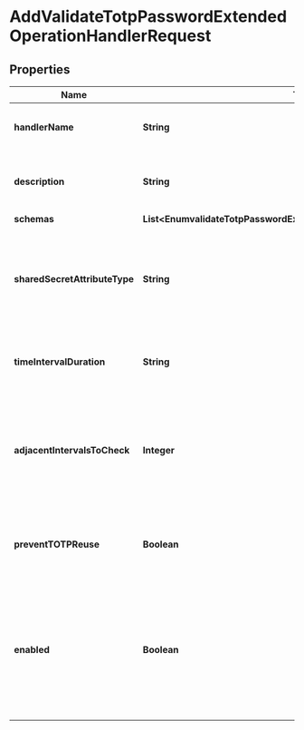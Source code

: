 

# AddValidateTotpPasswordExtendedOperationHandlerRequest


## Properties

| Name | Type | Description | Notes |
|------------ | ------------- | ------------- | -------------|
|**handlerName** | **String** | Name of the new Extended Operation Handler |  |
|**description** | **String** | A description for this Extended Operation Handler |  [optional] |
|**schemas** | **List&lt;EnumvalidateTotpPasswordExtendedOperationHandlerSchemaUrn&gt;** |  |  |
|**sharedSecretAttributeType** | **String** | The name or OID of the attribute that will be used to hold the shared secret key used during TOTP processing. |  [optional] |
|**timeIntervalDuration** | **String** | The duration of the time interval used for TOTP processing. |  [optional] |
|**adjacentIntervalsToCheck** | **Integer** | The number of adjacent time intervals (both before and after the current time) that should be checked when performing authentication. |  [optional] |
|**preventTOTPReuse** | **Boolean** | Indicates whether to prevent clients from re-using TOTP passwords. |  [optional] |
|**enabled** | **Boolean** | Indicates whether the Extended Operation Handler is enabled (that is, whether the types of extended operations are allowed in the server). |  |



